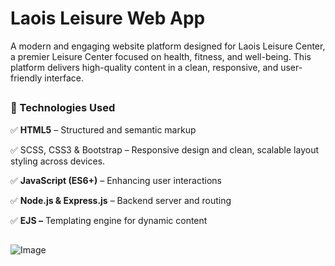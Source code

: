 <div>
<h1 align="left">Laois Leisure Web App</h1>

<p>
  A modern and engaging website platform designed for Laois Leisure Center, a premier Leisure Center focused on health, fitness, and well-being. This platform delivers high-quality content in a clean, 
  responsive, and user-friendly interface.
</p>

##

<h3>🚀 Technologies Used </h3>

✅ **HTML5** – Structured and semantic markup

✅ SCSS, CSS3 & Bootstrap – Responsive design and clean, scalable layout styling across devices.

✅ **JavaScript (ES6+)** – Enhancing user interactions

✅ **Node.js & Express.js** – Backend server and routing

✅ **EJS –** Templating engine for dynamic content

##
![Image](https://github.com/user-attachments/assets/36fa3e28-2c72-4c8c-95eb-9665fb3f4e51)

<div/>

